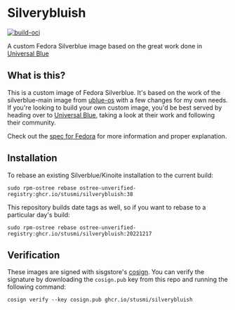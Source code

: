# Silverybluish

[![build-oci](https://github.com/stusmi/silverybluish/actions/workflows/build.yml/badge.svg)](https://github.com/stusmi/silverybluish/actions/workflows/build.yml)

A custom Fedora Silverblue image based on the great work done in [Universal Blue](https://ublue.it)

## What is this?

This is a custom image of Fedora Silverblue. It's based on the work of the silverblue-main image from [ublue-os](https://github.com/ublue-os/main) with a few changes for my own needs. If you're looking to build your own custom image, you'd be best served by heading over to [Universal Blue](https://ublue.it), taking a look at their work and following their community.


Check out the [spec for Fedora](https://fedoraproject.org/wiki/Changes/OstreeNativeContainerStable) for more information and proper explanation.

## Installation

To rebase an existing Silverblue/Kinoite installation to the current build:

```
sudo rpm-ostree rebase ostree-unverified-registry:ghcr.io/stusmi/silverybluish:38
```

This repository builds date tags as well, so if you want to rebase to a particular day's build:

```
sudo rpm-ostree rebase ostree-unverified-registry:ghcr.io/stusmi/silverybluish:20221217
```


## Verification

These images are signed with sisgstore's [cosign](https://docs.sigstore.dev/cosign/overview/). You can verify the signature by downloading the `cosign.pub` key from this repo and running the following command:

    cosign verify --key cosign.pub ghcr.io/stusmi/silverybluish


